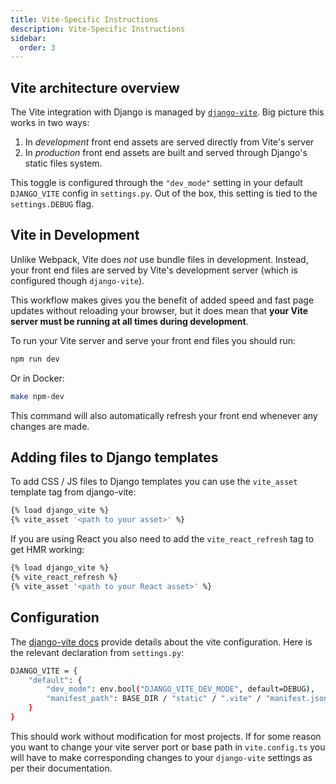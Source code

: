 ```yaml
---
title: Vite-Specific Instructions
description: Vite-Specific Instructions
sidebar:
  order: 3
---
```


## Vite architecture overview

The Vite integration with Django is managed by [`django-vite`](https://github.com/MrBin99/django-vite).
Big picture this works in two ways:

1. In *development* front end assets are served directly from Vite's server
2. In *production* front end assets are built and served through Django's static files system.

This toggle is configured through the `"dev_mode"` setting in your default `DJANGO_VITE` config in `settings.py`.
Out of the box, this setting is tied to the `settings.DEBUG` flag.

## Vite in Development

Unlike Webpack, Vite does *not* use bundle files in development.
Instead, your front end files are served by Vite's development server (which is configured though `django-vite`).

This workflow makes gives you the benefit of added speed and fast page updates without reloading your browser,
but it does mean that **your Vite server must be running at all times during development**.

To run your Vite server and serve your front end files you should run:

```bash
npm run dev
```

Or in Docker:

```bash
make npm-dev
```
This command will also automatically refresh your front end whenever any changes are made. 

## Adding files to Django templates

To add CSS / JS files to Django templates you can use the `vite_asset` template tag from django-vite:

```bash
{% load django_vite %}
{% vite_asset '<path to your asset>' %}
```

If you are using React you also need to add the `vite_react_refresh` tag to get HMR working:

```bash
{% load django_vite %}
{% vite_react_refresh %}
{% vite_asset '<path to your React asset>' %}
```

## Configuration

The [django-vite docs](https://github.com/MrBin99/django-vite) provide details about the vite configuration.
Here is the relevant declaration from `settings.py`:

```bash
DJANGO_VITE = {
    "default": {
        "dev_mode": env.bool("DJANGO_VITE_DEV_MODE", default=DEBUG),
        "manifest_path": BASE_DIR / "static" / ".vite" / "manifest.json",
    }
}
```

This should work without modification for most projects.
If for some reason you want to change your vite server port or base path in `vite.config.ts` you will have to make
corresponding changes to your `django-vite` settings as per their documentation.
